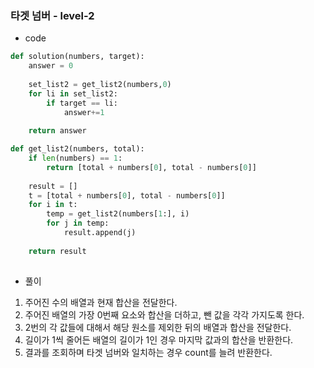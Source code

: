 ### 타겟 넘버 - level-2

- code
``` python
def solution(numbers, target):
    answer = 0
    
    set_list2 = get_list2(numbers,0)
    for li in set_list2:
        if target == li:
            answer+=1
    
    return answer

def get_list2(numbers, total):
    if len(numbers) == 1:
        return [total + numbers[0], total - numbers[0]]
    
    result = []
    t = [total + numbers[0], total - numbers[0]]
    for i in t:
        temp = get_list2(numbers[1:], i)
        for j in temp:
            result.append(j)
        
    return result
            
```

- 풀이

1. 주어진 수의 배열과 현재 합산을 전달한다.
2. 주어진 배열의 가장 0번째 요소와 합산을 더하고, 뺀 값을 각각 가지도록 한다.
3. 2번의 각 값들에 대해서 해당 원소를 제외한 뒤의 배열과 합산을 전달한다.
4. 길이가 1씩 줄어든 배열의 길이가 1인 경우 마지막 값과의 합산을 반환한다.
5. 결과를 조회하며 타겟 넘버와 일치하는 경우 count를 늘려 반환한다.
